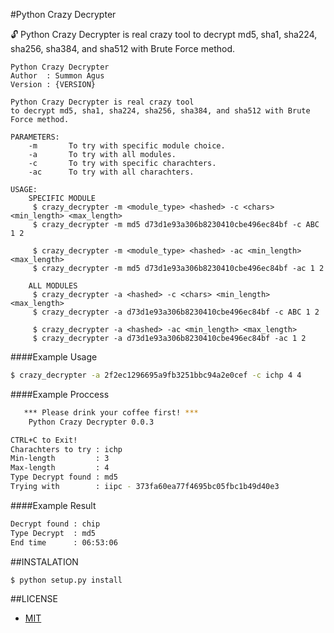 #Python Crazy Decrypter

:unlock: Python Crazy Decrypter is real crazy tool to decrypt md5, sha1, sha224, sha256, sha384, and sha512 with Brute Force method.

```
Python Crazy Decrypter
Author  : Summon Agus
Version : {VERSION}

Python Crazy Decrypter is real crazy tool
to decrypt md5, sha1, sha224, sha256, sha384, and sha512 with Brute Force method.

PARAMETERS:
    -m       To try with specific module choice.
    -a       To try with all modules.
    -c       To try with specific charachters.
    -ac      To try with all charachters. 

USAGE:
    SPECIFIC MODULE
     $ crazy_decrypter -m <module_type> <hashed> -c <chars> <min_length> <max_length>
     $ crazy_decrypter -m md5 d73d1e93a306b8230410cbe496ec84bf -c ABC 1 2

     $ crazy_decrypter -m <module_type> <hashed> -ac <min_length> <max_length>
     $ crazy_decrypter -m md5 d73d1e93a306b8230410cbe496ec84bf -ac 1 2

    ALL MODULES
     $ crazy_decrypter -a <hashed> -c <chars> <min_length> <max_length>
     $ crazy_decrypter -a d73d1e93a306b8230410cbe496ec84bf -c ABC 1 2

     $ crazy_decrypter -a <hashed> -ac <min_length> <max_length>
     $ crazy_decrypter -a d73d1e93a306b8230410cbe496ec84bf -ac 1 2
```

####Example Usage

```bash
$ crazy_decrypter -a 2f2ec1296695a9fb3251bbc94a2e0cef -c ichp 4 4
```

####Example Proccess

```bash
   *** Please drink your coffee first! ***
    Python Crazy Decrypter 0.0.3

CTRL+C to Exit!
Charachters to try : ichp
Min-length         : 3
Max-length         : 4
Type Decrypt found : md5
Trying with        : iipc - 373fa60ea77f4695bc05fbc1b49d40e3
```

####Example Result

```bash
Decrypt found : chip
Type Decrypt  : md5
End time      : 06:53:06
```

##INSTALATION

```
$ python setup.py install
```

##LICENSE

* [MIT](https://github.com/agusmakmun/Crazy-Decrypter/blob/master/LICENSE)
